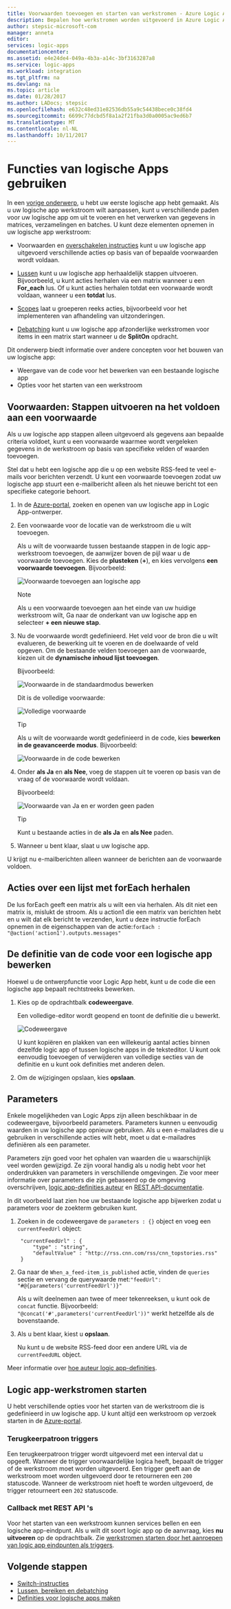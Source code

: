 ```yaml
---
title: Voorwaarden toevoegen en starten van werkstromen - Azure Logic Apps | Microsoft Docs
description: Bepalen hoe werkstromen worden uitgevoerd in Azure Logic Apps door voorwaardelijke logica, triggers, acties en parameters toe te voegen.
author: stepsic-microsoft-com
manager: anneta
editor: 
services: logic-apps
documentationcenter: 
ms.assetid: e4e24de4-049a-4b3a-a14c-3bf3163287a8
ms.service: logic-apps
ms.workload: integration
ms.tgt_pltfrm: na
ms.devlang: na
ms.topic: article
ms.date: 01/28/2017
ms.author: LADocs; stepsic
ms.openlocfilehash: e632c48ed31e82536db55a9c54438bece0c38fd4
ms.sourcegitcommit: 6699c77dcbd5f8a1a2f21fba3d0a0005ac9ed6b7
ms.translationtype: MT
ms.contentlocale: nl-NL
ms.lasthandoff: 10/11/2017
---
```

# <a name="use-logic-apps-features"></a>Functies van logische Apps gebruiken

In een [vorige onderwerp](../logic-apps/logic-apps-create-a-logic-app.md), u hebt uw eerste logische app hebt gemaakt. Als u uw logische app werkstroom wilt aanpassen, kunt u verschillende paden voor uw logische app om uit te voeren en het verwerken van gegevens in matrices, verzamelingen en batches. U kunt deze elementen opnemen in uw logische app werkstroom:

* Voorwaarden en [overschakelen instructies](../logic-apps/logic-apps-switch-case.md) kunt u uw logische app uitgevoerd verschillende acties op basis van of bepaalde voorwaarden wordt voldaan.

* [Lussen](../logic-apps/logic-apps-loops-and-scopes.md) kunt u uw logische app herhaaldelijk stappen uitvoeren. Bijvoorbeeld, u kunt acties herhalen via een matrix wanneer u een **For_each** lus. Of u kunt acties herhalen totdat een voorwaarde wordt voldaan, wanneer u een **totdat** lus.

* [Scopes](../logic-apps/logic-apps-loops-and-scopes.md) laat u groeperen reeks acties, bijvoorbeeld voor het implementeren van afhandeling van uitzonderingen.

* [Debatching](../logic-apps/logic-apps-loops-and-scopes.md) kunt u uw logische app afzonderlijke werkstromen voor items in een matrix start wanneer u de **SplitOn** opdracht.

Dit onderwerp biedt informatie over andere concepten voor het bouwen van uw logische app:

* Weergave van de code voor het bewerken van een bestaande logische app
* Opties voor het starten van een werkstroom

## <a name="conditions-run-steps-only-after-meeting-a-condition"></a>Voorwaarden: Stappen uitvoeren na het voldoen aan een voorwaarde

Als u uw logische app stappen alleen uitgevoerd als gegevens aan bepaalde criteria voldoet, kunt u een voorwaarde waarmee wordt vergeleken gegevens in de werkstroom op basis van specifieke velden of waarden toevoegen.

Stel dat u hebt een logische app die u op een website RSS-feed te veel e-mails voor berichten verzendt. U kunt een voorwaarde toevoegen zodat uw logische app stuurt een e-mailbericht alleen als het nieuwe bericht tot een specifieke categorie behoort.

1. In de [Azure-portal](https://portal.azure.com), zoeken en openen van uw logische app in Logic App-ontwerper.

2. Een voorwaarde voor de locatie van de werkstroom die u wilt toevoegen. 

   Als u wilt de voorwaarde tussen bestaande stappen in de logic app-werkstroom toevoegen, de aanwijzer boven de pijl waar u de voorwaarde toevoegen. 
   Kies de **plusteken** (**+**), en kies vervolgens **een voorwaarde toevoegen**. Bijvoorbeeld:

   ![Voorwaarde toevoegen aan logische app](./media/logic-apps-use-logic-app-features/add-condition.png)

   > [!NOTE]
   > Als u een voorwaarde toevoegen aan het einde van uw huidige werkstroom wilt, Ga naar de onderkant van uw logische app en selecteer **+ een nieuwe stap**.

3. Nu de voorwaarde wordt gedefinieerd. Het veld voor de bron die u wilt evalueren, de bewerking uit te voeren en de doelwaarde of veld opgeven. Om de bestaande velden toevoegen aan de voorwaarde, kiezen uit de **dynamische inhoud lijst toevoegen**.

   Bijvoorbeeld:

   ![Voorwaarde in de standaardmodus bewerken](./media/logic-apps-use-logic-app-features/edit-condition-basic-mode.png)

   Dit is de volledige voorwaarde:

   ![Volledige voorwaarde](./media/logic-apps-use-logic-app-features/edit-condition-basic-mode-2.png)

   > [!TIP]
   > Als u wilt de voorwaarde wordt gedefinieerd in de code, kies **bewerken in de geavanceerde modus**. Bijvoorbeeld:
   > 
   > ![Voorwaarde in de code bewerken](./media/logic-apps-use-logic-app-features/edit-condition-advanced-mode.png)

4. Onder **als Ja** en **als Nee**, voeg de stappen uit te voeren op basis van de vraag of de voorwaarde wordt voldaan.

   Bijvoorbeeld:

   ![Voorwaarde van Ja en er worden geen paden](./media/logic-apps-use-logic-app-features/condition-yes-no-path.png)

   > [!TIP]
   > Kunt u bestaande acties in de **als Ja** en **als Nee** paden.

5. Wanneer u bent klaar, slaat u uw logische app.

U krijgt nu e-mailberichten alleen wanneer de berichten aan de voorwaarde voldoen.

## <a name="repeat-actions-over-a-list-with-foreach"></a>Acties over een lijst met forEach herhalen

De lus forEach geeft een matrix als u wilt een via herhalen. Als dit niet een matrix is, mislukt de stroom. Als u action1 die een matrix van berichten hebt en u wilt dat elk bericht te verzenden, kunt u deze instructie forEach opnemen in de eigenschappen van de actie:`forEach : "@action('action1').outputs.messages"`

## <a name="edit-the-code-definition-for-a-logic-app"></a>De definitie van de code voor een logische app bewerken

Hoewel u de ontwerpfunctie voor Logic App hebt, kunt u de code die een logische app bepaalt rechtstreeks bewerken.

1. Kies op de opdrachtbalk **codeweergave**.

    Een volledige-editor wordt geopend en toont de definitie die u bewerkt.

    ![Codeweergave](media/logic-apps-use-logic-app-features/codeview.png)

    U kunt kopiëren en plakken van een willekeurig aantal acties binnen dezelfde logic app of tussen logische apps in de teksteditor. 
    U kunt ook eenvoudig toevoegen of verwijderen van volledige secties van de definitie en u kunt ook definities met anderen delen.

2. Om de wijzigingen opslaan, kies **opslaan**.

## <a name="parameters"></a>Parameters

Enkele mogelijkheden van Logic Apps zijn alleen beschikbaar in de codeweergave, bijvoorbeeld parameters. Parameters kunnen u eenvoudig waarden in uw logische app opnieuw gebruiken. Als u een e-mailadres die u gebruiken in verschillende acties wilt hebt, moet u dat e-mailadres definiëren als een parameter.

Parameters zijn goed voor het ophalen van waarden die u waarschijnlijk veel worden gewijzigd. Ze zijn vooral handig als u nodig hebt voor het onderdrukken van parameters in verschillende omgevingen. Zie voor meer informatie over parameters die zijn gebaseerd op de omgeving overschrijven, [logic app-definities auteur](../logic-apps/logic-apps-author-definitions.md) en [REST API-documentatie](https://docs.microsoft.com/rest/api/logic).

In dit voorbeeld laat zien hoe uw bestaande logische app bijwerken zodat u parameters voor de zoekterm gebruiken kunt.

1. Zoeken in de codeweergave de `parameters : {}` object en voeg een `currentFeedUrl` object:

        "currentFeedUrl" : {
            "type" : "string",
            "defaultValue" : "http://rss.cnn.com/rss/cnn_topstories.rss"
        }

2. Ga naar de `When_a_feed-item_is_published` actie, vinden de `queries` sectie en vervang de querywaarde met:`"feedUrl": "#@{parameters('currentFeedUrl')}"` 

    Als u wilt deelnemen aan twee of meer tekenreeksen, u kunt ook de `concat` functie. 
    Bijvoorbeeld: `"@concat('#',parameters('currentFeedUrl'))"` werkt hetzelfde als de bovenstaande.

3.  Als u bent klaar, kiest u **opslaan**. 

    Nu kunt u de website RSS-feed door een andere URL via de `currentFeedURL` object.

Meer informatie over [hoe auteur logic app-definities](../logic-apps/logic-apps-author-definitions.md).

## <a name="start-logic-app-workflows"></a>Logic app-werkstromen starten

U hebt verschillende opties voor het starten van de werkstroom die is gedefinieerd in uw logische app. U kunt altijd een werkstroom op verzoek starten in de [Azure-portal].

### <a name="recurrence-triggers"></a>Terugkeerpatroon triggers

Een terugkeerpatroon trigger wordt uitgevoerd met een interval dat u opgeeft. Wanneer de trigger voorwaardelijke logica heeft, bepaalt de trigger of de werkstroom moet worden uitgevoerd. Een trigger geeft aan de werkstroom moet worden uitgevoerd door te retourneren een `200` statuscode. Wanneer de werkstroom niet hoeft te worden uitgevoerd, de trigger retourneert een `202` statuscode.

### <a name="callback-using-rest-apis"></a>Callback met REST API 's

Voor het starten van een werkstroom kunnen services bellen en een logische app-eindpunt. Als u wilt dit soort logic app op de aanvraag, kies **nu uitvoeren** op de opdrachtbalk. Zie [werkstromen starten door het aanroepen van logic app eindpunten als triggers](../logic-apps/logic-apps-http-endpoint.md). 

<!-- Shared links -->
[Azure-portal]: https://portal.azure.com

## <a name="next-steps"></a>Volgende stappen

* [Switch-instructies](../logic-apps/logic-apps-switch-case.md) 
* [Lussen, bereiken en debatching](../logic-apps/logic-apps-loops-and-scopes.md)
* [Definities voor logische apps maken](../logic-apps/logic-apps-author-definitions.md)